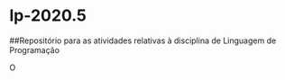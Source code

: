 # lp-2020.5
##Repositório para as atividades relativas à disciplina de Linguagem de Programação

O 
